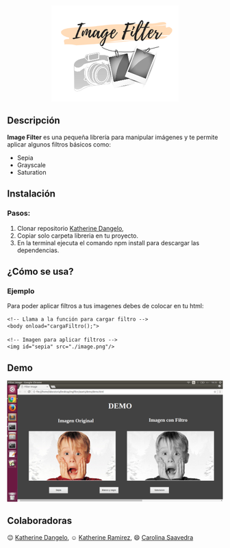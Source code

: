 <p align="center">
  <img src="assets/demo/images/logo.png"/>
</p>

## Descripción

**Image Filter** es una pequeña librería para manipular imágenes y te permite aplicar algunos filtros básicos como: 
- Sepia 
- Grayscale
- Saturation

## Instalación
### Pasos:

1. Clonar repositorio  [Katherine Dangelo](https://github.com/Kdangelo/imgfilter),
2. Copiar solo carpeta libreria en tu proyecto.
3. En la terminal ejecuta el comando npm install para descargar las dependencias.

## ¿Cómo se usa?
### Ejemplo

Para poder aplicar filtros a tus imagenes debes de colocar en tu html:

```
<!-- Llama a la función para cargar filtro -->
<body onload="cargaFiltro();">

<!-- Imagen para aplicar filtros -->
<img id="sepia" src="./image.png"/>
```
## Demo

<p align="center">
  <img src="assets/demo/images/demo.png"/>
</p>

## Colaboradoras

:wink: [Katherine Dangelo](https://github.com/Kdangelo),
:relaxed: [Katherine Ramirez](https://github.com/katherineRamirez),
:smile: [Carolina Saavedra](https://github.com/saahub)
